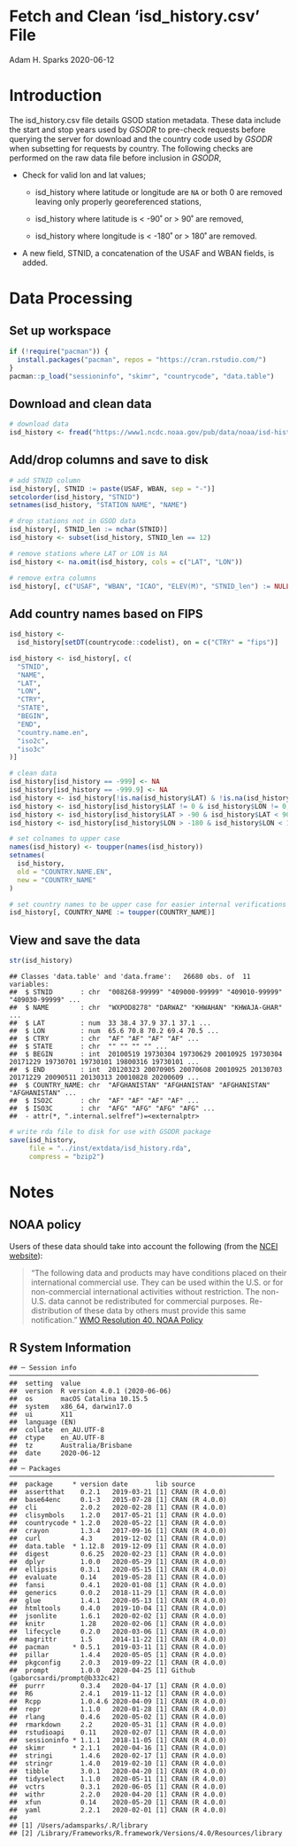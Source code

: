 Fetch and Clean ‘isd\_history.csv’ File
================
Adam H. Sparks
2020-06-12

# Introduction

The isd\_history.csv file details GSOD station metadata. These data
include the start and stop years used by *GSODR* to pre-check requests
before querying the server for download and the country code used by
*GSODR* when subsetting for requests by country. The following checks
are performed on the raw data file before inclusion in *GSODR*,

  - Check for valid lon and lat values;
    
      - isd\_history where latitude or longitude are `NA` or both 0 are
        removed leaving only properly georeferenced stations,
    
      - isd\_history where latitude is \< -90˚ or \> 90˚ are removed,
    
      - isd\_history where longitude is \< -180˚ or \> 180˚ are removed.

  - A new field, STNID, a concatenation of the USAF and WBAN fields, is
    added.

# Data Processing

## Set up workspace

``` r
if (!require("pacman")) {
  install.packages("pacman", repos = "https://cran.rstudio.com/")
}
pacman::p_load("sessioninfo", "skimr", "countrycode", "data.table")
```

## Download and clean data

``` r
# download data
isd_history <- fread("https://www1.ncdc.noaa.gov/pub/data/noaa/isd-history.csv")
```

## Add/drop columns and save to disk

``` r
# add STNID column
isd_history[, STNID := paste(USAF, WBAN, sep = "-")]
setcolorder(isd_history, "STNID")
setnames(isd_history, "STATION NAME", "NAME")

# drop stations not in GSOD data
isd_history[, STNID_len := nchar(STNID)]
isd_history <- subset(isd_history, STNID_len == 12)

# remove stations where LAT or LON is NA
isd_history <- na.omit(isd_history, cols = c("LAT", "LON"))

# remove extra columns
isd_history[, c("USAF", "WBAN", "ICAO", "ELEV(M)", "STNID_len") := NULL]
```

## Add country names based on FIPS

``` r
isd_history <-
  isd_history[setDT(countrycode::codelist), on = c("CTRY" = "fips")]

isd_history <- isd_history[, c(
  "STNID",
  "NAME",
  "LAT",
  "LON",
  "CTRY",
  "STATE",
  "BEGIN",
  "END",
  "country.name.en",
  "iso2c",
  "iso3c"
)]

# clean data
isd_history[isd_history == -999] <- NA
isd_history[isd_history == -999.9] <- NA
isd_history <- isd_history[!is.na(isd_history$LAT) & !is.na(isd_history$LON), ]
isd_history <- isd_history[isd_history$LAT != 0 & isd_history$LON != 0, ]
isd_history <- isd_history[isd_history$LAT > -90 & isd_history$LAT < 90, ]
isd_history <- isd_history[isd_history$LON > -180 & isd_history$LON < 180, ]

# set colnames to upper case
names(isd_history) <- toupper(names(isd_history))
setnames(
  isd_history,
  old = "COUNTRY.NAME.EN",
  new = "COUNTRY_NAME"
)

# set country names to be upper case for easier internal verifications
isd_history[, COUNTRY_NAME := toupper(COUNTRY_NAME)]
```

## View and save the data

``` r
str(isd_history)
```

    ## Classes 'data.table' and 'data.frame':   26680 obs. of  11 variables:
    ##  $ STNID       : chr  "008268-99999" "409000-99999" "409010-99999" "409030-99999" ...
    ##  $ NAME        : chr  "WXPOD8278" "DARWAZ" "KHWAHAN" "KHWAJA-GHAR" ...
    ##  $ LAT         : num  33 38.4 37.9 37.1 37.1 ...
    ##  $ LON         : num  65.6 70.8 70.2 69.4 70.5 ...
    ##  $ CTRY        : chr  "AF" "AF" "AF" "AF" ...
    ##  $ STATE       : chr  "" "" "" "" ...
    ##  $ BEGIN       : int  20100519 19730304 19730629 20010925 19730304 20171229 19730701 19730101 19800316 19730101 ...
    ##  $ END         : int  20120323 20070905 20070608 20010925 20130703 20171229 20090511 20130313 20010828 20200609 ...
    ##  $ COUNTRY_NAME: chr  "AFGHANISTAN" "AFGHANISTAN" "AFGHANISTAN" "AFGHANISTAN" ...
    ##  $ ISO2C       : chr  "AF" "AF" "AF" "AF" ...
    ##  $ ISO3C       : chr  "AFG" "AFG" "AFG" "AFG" ...
    ##  - attr(*, ".internal.selfref")=<externalptr>

``` r
# write rda file to disk for use with GSODR package
save(isd_history,
     file = "../inst/extdata/isd_history.rda",
     compress = "bzip2")
```

# Notes

## NOAA policy

Users of these data should take into account the following (from the
[NCEI
website](http://www7.ncdc.noaa.gov/CDO/cdoselect.cmd?datasetabbv=GSOD&countryabbv=&georegionabbv=)):

> “The following data and products may have conditions placed on their
> international commercial use. They can be used within the U.S. or for
> non-commercial international activities without restriction. The
> non-U.S. data cannot be redistributed for commercial purposes.
> Re-distribution of these data by others must provide this same
> notification.” [WMO Resolution 40. NOAA
> Policy](http://www.wmo.int/pages/about/Resolution40.html)

## R System Information

    ## ─ Session info ───────────────────────────────────────────────────────────────
    ##  setting  value                       
    ##  version  R version 4.0.1 (2020-06-06)
    ##  os       macOS Catalina 10.15.5      
    ##  system   x86_64, darwin17.0          
    ##  ui       X11                         
    ##  language (EN)                        
    ##  collate  en_AU.UTF-8                 
    ##  ctype    en_AU.UTF-8                 
    ##  tz       Australia/Brisbane          
    ##  date     2020-06-12                  
    ## 
    ## ─ Packages ───────────────────────────────────────────────────────────────────
    ##  package     * version date       lib source                             
    ##  assertthat    0.2.1   2019-03-21 [1] CRAN (R 4.0.0)                     
    ##  base64enc     0.1-3   2015-07-28 [1] CRAN (R 4.0.0)                     
    ##  cli           2.0.2   2020-02-28 [1] CRAN (R 4.0.0)                     
    ##  clisymbols    1.2.0   2017-05-21 [1] CRAN (R 4.0.0)                     
    ##  countrycode * 1.2.0   2020-05-22 [1] CRAN (R 4.0.0)                     
    ##  crayon        1.3.4   2017-09-16 [1] CRAN (R 4.0.0)                     
    ##  curl          4.3     2019-12-02 [1] CRAN (R 4.0.0)                     
    ##  data.table  * 1.12.8  2019-12-09 [1] CRAN (R 4.0.0)                     
    ##  digest        0.6.25  2020-02-23 [1] CRAN (R 4.0.0)                     
    ##  dplyr         1.0.0   2020-05-29 [1] CRAN (R 4.0.0)                     
    ##  ellipsis      0.3.1   2020-05-15 [1] CRAN (R 4.0.0)                     
    ##  evaluate      0.14    2019-05-28 [1] CRAN (R 4.0.0)                     
    ##  fansi         0.4.1   2020-01-08 [1] CRAN (R 4.0.0)                     
    ##  generics      0.0.2   2018-11-29 [1] CRAN (R 4.0.0)                     
    ##  glue          1.4.1   2020-05-13 [1] CRAN (R 4.0.0)                     
    ##  htmltools     0.4.0   2019-10-04 [1] CRAN (R 4.0.0)                     
    ##  jsonlite      1.6.1   2020-02-02 [1] CRAN (R 4.0.0)                     
    ##  knitr         1.28    2020-02-06 [1] CRAN (R 4.0.0)                     
    ##  lifecycle     0.2.0   2020-03-06 [1] CRAN (R 4.0.0)                     
    ##  magrittr      1.5     2014-11-22 [1] CRAN (R 4.0.0)                     
    ##  pacman      * 0.5.1   2019-03-11 [1] CRAN (R 4.0.0)                     
    ##  pillar        1.4.4   2020-05-05 [1] CRAN (R 4.0.0)                     
    ##  pkgconfig     2.0.3   2019-09-22 [1] CRAN (R 4.0.0)                     
    ##  prompt        1.0.0   2020-04-25 [1] Github (gaborcsardi/prompt@b332c42)
    ##  purrr         0.3.4   2020-04-17 [1] CRAN (R 4.0.0)                     
    ##  R6            2.4.1   2019-11-12 [1] CRAN (R 4.0.0)                     
    ##  Rcpp          1.0.4.6 2020-04-09 [1] CRAN (R 4.0.0)                     
    ##  repr          1.1.0   2020-01-28 [1] CRAN (R 4.0.0)                     
    ##  rlang         0.4.6   2020-05-02 [1] CRAN (R 4.0.0)                     
    ##  rmarkdown     2.2     2020-05-31 [1] CRAN (R 4.0.0)                     
    ##  rstudioapi    0.11    2020-02-07 [1] CRAN (R 4.0.0)                     
    ##  sessioninfo * 1.1.1   2018-11-05 [1] CRAN (R 4.0.0)                     
    ##  skimr       * 2.1.1   2020-04-16 [1] CRAN (R 4.0.0)                     
    ##  stringi       1.4.6   2020-02-17 [1] CRAN (R 4.0.0)                     
    ##  stringr       1.4.0   2019-02-10 [1] CRAN (R 4.0.0)                     
    ##  tibble        3.0.1   2020-04-20 [1] CRAN (R 4.0.0)                     
    ##  tidyselect    1.1.0   2020-05-11 [1] CRAN (R 4.0.0)                     
    ##  vctrs         0.3.1   2020-06-05 [1] CRAN (R 4.0.0)                     
    ##  withr         2.2.0   2020-04-20 [1] CRAN (R 4.0.0)                     
    ##  xfun          0.14    2020-05-20 [1] CRAN (R 4.0.0)                     
    ##  yaml          2.2.1   2020-02-01 [1] CRAN (R 4.0.0)                     
    ## 
    ## [1] /Users/adamsparks/.R/library
    ## [2] /Library/Frameworks/R.framework/Versions/4.0/Resources/library
